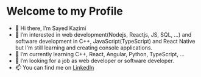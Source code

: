 # Welcome to my Profile
- 👋 Hi there, I’m Sayed Kazimi
- 👀 I’m interested in web development(Nodejs, Reactjs, JS, SQL, ...) and software development in C++, JavaScript(TypeScript) and React Native but I'm still learning and creating console applications.
- 🌱 I’m currently learning C++, React, Angular, Python, TypeScript, ...
- 💞️ I’m looking for a job as web developer or software developer.
- 📫 You can find me on [LinkedIn](https://www.linkedin.com/in/sayed-kazimi-0507/)

<!---
sayedkazimi/sayedkazimi is a ✨ special ✨ repository because its `README.md` (this file) appears on your GitHub profile.
You can click the Preview link to take a look at your changes.
--->
